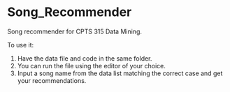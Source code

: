 # Song_Recommender

Song recommender for CPTS 315 Data Mining. 

To use it:
1. Have the data file and code in the same folder.
2. You can run the file using the editor of your choice.
3. Input a song name from the data list matching the correct case and get your recommendations.
